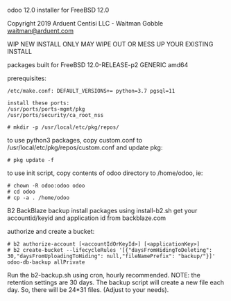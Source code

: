 odoo 12.0 installer for FreeBSD 12.0

Copyright 2019 Arduent Centisi LLC - Waitman Gobble <waitman@arduent.com>

WIP 
NEW INSTALL ONLY
MAY WIPE OUT OR MESS UP YOUR EXISTING INSTALL

packages built for FreeBSD 12.0-RELEASE-p2 GENERIC  amd64

prerequisites:

```
/etc/make.conf: DEFAULT_VERSIONS+= python=3.7 pgsql=11

install these ports:
/usr/ports/ports-mgmt/pkg
/usr/ports/security/ca_root_nss

# mkdir -p /usr/local/etc/pkg/repos/
```

to use python3 packages, copy custom.conf to /usr/local/etc/pkg/repos/custom.conf
and update pkg:

```
# pkg update -f
```

to use init script, copy contents of odoo directory to /home/odoo, ie:

```
# chown -R odoo:odoo odoo
# cd odoo
# cp -a . /home/odoo
```

B2 BackBlaze backup
install packages using install-b2.sh
get your accountid/keyid and application id from backblaze.com

authorize and create a bucket:

```
# b2 authorize-account [<accountIdOrKeyId>] [<applicationKey>]
# b2 create-bucket --lifecycleRules '[{"daysFromHidingToDeleting": 30,"daysFromUploadingToHiding": null,"fileNamePrefix": "backup/"}]' odoo-db-backup allPrivate
```

Run the b2-backup.sh using cron, hourly recommended. NOTE: the retention settings are 30 days. The backup script will create a new file each day. So, there will be 24*31 files.  (Adjust to your needs).


